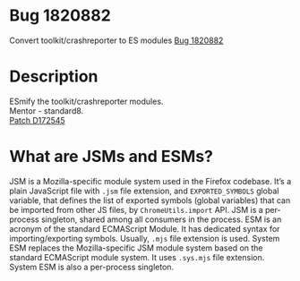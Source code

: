# Bug 1820882
Convert toolkit/crashreporter to ES modules
[Bug 1820882](https://bugzilla.mozilla.org/show_bug.cgi?id=1820882)

# Description
ESmify the toolkit/crashreporter modules.  
Mentor - standard8.   
[Patch D172545](https://phabricator.services.mozilla.com/D172545)

# What are JSMs and ESMs?
JSM is a Mozilla-specific module system used in the Firefox codebase.  It’s a plain JavaScript file with `.jsm` file extension, and `EXPORTED_SYMBOLS` global variable, that defines the list of exported symbols (global variables) that can be imported from other JS files, by `ChromeUtils.import` API.
JSM is a per-process singleton, shared among all consumers in the process.
ESM is an acronym of the standard ECMAScript Module.  It has dedicated syntax for importing/exporting symbols. Usually, `.mjs` file extension is used.
System ESM replaces the Mozilla-specific JSM module system based on the standard ECMAScript module system. It uses `.sys.mjs` file extension. System ESM is also a per-process singleton.

